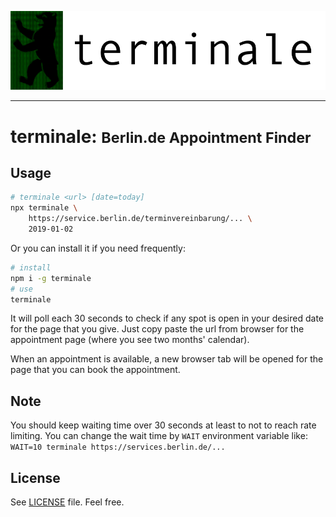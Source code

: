 ![Berlinale Logo](./logo.png)

---

# terminale: <small>Berlin.de Appointment Finder</small>

## Usage

```sh
# terminale <url> [date=today]
npx terminale \
    https://service.berlin.de/terminvereinbarung/... \
    2019-01-02
```

Or you can install it if you need frequently:

```sh
# install
npm i -g terminale
# use
terminale
```

It will poll each 30 seconds to check if any spot is open in your desired date for the page that you give. Just copy paste the url from browser for the appointment page (where you see two months' calendar).

When an appointment is available, a new browser tab will be opened for the page that you can book the appointment.

## Note

You should keep waiting time over 30 seconds at least to not to reach rate limiting. You can change the wait time by `WAIT` environment variable like: `WAIT=10 terminale https://services.berlin.de/...`


## License

See [LICENSE](./LICENSE) file. Feel free.
